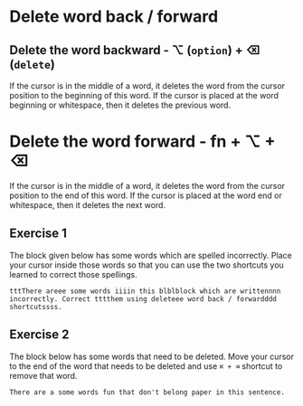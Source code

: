 Delete word back / forward
===========================

## Delete the word backward - ⌥ (`option`) + ⌫ (`delete`)

If the cursor is in the middle of a word, it deletes the word from the cursor position to the beginning of this word. If the cursor is placed at the word beginning or whitespace, then it deletes the previous word.


# Delete the word forward - fn + ⌥ + ⌫

If the cursor is in the middle of a word, it deletes the word from the cursor position to the end of this word. If the cursor is placed at the word end or whitespace, then it deletes the next word.

Exercise 1
-----------

The block given below has some words which are spelled incorrectly. Place your
cursor inside those words so that you can use the two shortcuts you learned
to correct those spellings.

```
tttThere areee some words iiiin this blblblock which are writtennnn 
incorrectly. Correct tttthem using deleteee word back / forwardddd shortcutssss.
```

Exercise 2
-----------

The block below has some words that need to be deleted. Move your cursor to the
end of the word that needs to be deleted and use `⌘ + ⌫` shortcut to remove that word.

```
There are a some words fun that don't belong paper in this sentence.
```